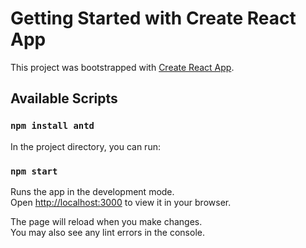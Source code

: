 # Getting Started with Create React App

This project was bootstrapped with [Create React App](https://github.com/facebook/create-react-app).

## Available Scripts

### `npm install antd`

In the project directory, you can run:

### `npm start`

Runs the app in the development mode.\
Open [http://localhost:3000](http://localhost:3000) to view it in your browser.

The page will reload when you make changes.\
You may also see any lint errors in the console.

